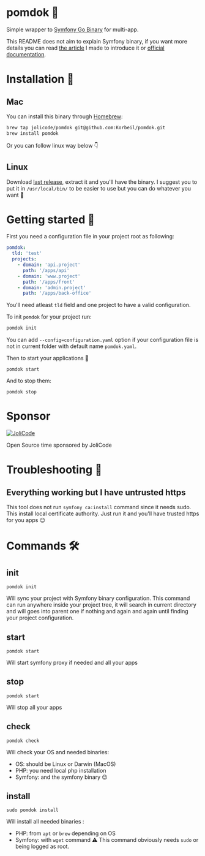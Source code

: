 # pomdok 🍏

Simple wrapper to [Symfony Go Binary](https://symfony.com/download) for multi-app.

This README does not aim to explain Symfony binary, if you want more details you can read [the article](https://jolicode.com/blog/my-local-server-with-the-symfony-binary) I made to introduce it or [official documentation](https://symfony.com/doc/current/setup/symfony_server.html).

# Installation 💾

## Mac

You can install this binary through [Homebrew](https://brew.sh/index_fr):

```bash
brew tap jolicode/pomdok git@github.com:Korbeil/pomdok.git
brew install pomdok
```

Or you can follow linux way below 👇

## Linux

Download [last release](https://github.com/Korbeil/pomdok/releases), extract it and you'll have the binary. I suggest you to put it in `/usr/local/bin/` to be easier to use but you can do whatever you want 🤷

# Getting started 🚀

First you need a configuration file in your project root as following:
```yaml
pomdok:
  tld: 'test'
  projects:
    - domain: 'api.project'
      path: '/apps/api'
    - domain: 'www.project'
      path: '/apps/front'
    - domain: 'admin.project'
      path: '/apps/back-office'
```

You'll need atleast `tld` field and one project to have a valid configuration.

To init `pomdok` for your project run:
```bash
pomdok init
```
You can add `--config=configuration.yaml` option if your configuration file is not in current folder with default name `pomdok.yaml`.

Then to start your applications 🎉
```
pomdok start
```

And to stop them:
```
pomdok stop
```

# Sponsor

[![JoliCode](https://jolicode.com/images/logo.svg)](https://jolicode.com)

Open Source time sponsored by JoliCode

# Troubleshooting 🤕

## Everything working but I have untrusted https

This tool does not run `symfony ca:install` command since it needs sudo. This install local certificate authority. Just run it and you'll have trusted https for you apps 😉

# Commands 🛠

## init

```
pomdok init
```

Will sync your project with Symfony binary configuration.
This command can run anywhere inside your project tree, it will search in current directory and will goes into parent one if nothing and again and again until finding your project configuration.

## start

```
pomdok start
```

Will start symfony proxy if needed and all your apps

## stop

```
pomdok start
```

Will stop all your apps

## check

```
pomdok check
```

Will check your OS and needed binaries:
- OS: should be Linux or Darwin (MacOS)
- PHP: you need local php installation
- Symfony: and the symfony binary 😉

## install

```
sudo pomdok install
```

Will install all needed binaries :
- PHP: from `apt` or `brew` depending on OS
- Symfony: with `wget` command
⚠ This command obviously needs `sudo` or being logged as root.
